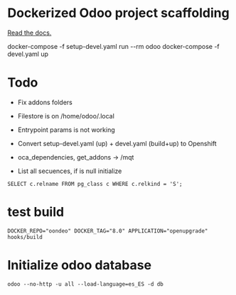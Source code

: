 # Dockerized Odoo project scaffolding

[Read the docs.](https://github.com/Tecnativa/doodba#scaffolding)

docker-compose -f setup-devel.yaml run --rm odoo
docker-compose -f devel.yaml up

# Todo

- Fix addons folders

- Filestore is on /home/odoo/.local

- Entrypoint params is not working

- Convert setup-devel.yaml (up) + devel.yaml (build+up) to Openshift

- oca_dependencies, get_addons -> /mqt

- List all secuences, if is null initialize
```
SELECT c.relname FROM pg_class c WHERE c.relkind = 'S';
```

# test build
```
DOCKER_REPO="oondeo" DOCKER_TAG="8.0" APPLICATION="openupgrade" hooks/build
```

# Initialize odoo database
```
odoo --no-http -u all --load-language=es_ES -d db
```
